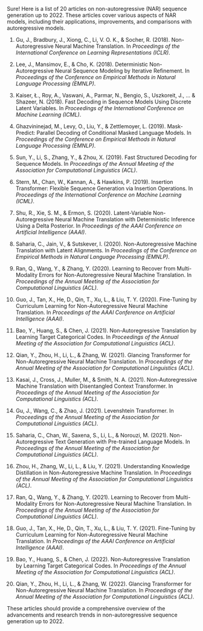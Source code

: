 Sure! Here is a list of 20 articles on non-autoregressive (NAR) sequence generation up to 2022. These articles cover various aspects of NAR models, including their applications, improvements, and comparisons with autoregressive models.

1. Gu, J., Bradbury, J., Xiong, C., Li, V. O. K., & Socher, R. (2018). Non-Autoregressive Neural Machine Translation. In *Proceedings of the International Conference on Learning Representations (ICLR)*.

2. Lee, J., Mansimov, E., & Cho, K. (2018). Deterministic Non-Autoregressive Neural Sequence Modeling by Iterative Refinement. In *Proceedings of the Conference on Empirical Methods in Natural Language Processing (EMNLP)*.

3. Kaiser, Ł., Roy, A., Vaswani, A., Parmar, N., Bengio, S., Uszkoreit, J., ... & Shazeer, N. (2018). Fast Decoding in Sequence Models Using Discrete Latent Variables. In *Proceedings of the International Conference on Machine Learning (ICML)*.

4. Ghazvininejad, M., Levy, O., Liu, Y., & Zettlemoyer, L. (2019). Mask-Predict: Parallel Decoding of Conditional Masked Language Models. In *Proceedings of the Conference on Empirical Methods in Natural Language Processing (EMNLP)*.

5. Sun, Y., Li, S., Zhang, Y., & Zhou, X. (2019). Fast Structured Decoding for Sequence Models. In *Proceedings of the Annual Meeting of the Association for Computational Linguistics (ACL)*.

6. Stern, M., Chan, W., Kannan, A., & Hawkins, P. (2019). Insertion Transformer: Flexible Sequence Generation via Insertion Operations. In *Proceedings of the International Conference on Machine Learning (ICML)*.

7. Shu, R., Xie, S. M., & Ermon, S. (2020). Latent-Variable Non-Autoregressive Neural Machine Translation with Deterministic Inference Using a Delta Posterior. In *Proceedings of the AAAI Conference on Artificial Intelligence (AAAI)*.

8. Saharia, C., Jain, V., & Sutskever, I. (2020). Non-Autoregressive Machine Translation with Latent Alignments. In *Proceedings of the Conference on Empirical Methods in Natural Language Processing (EMNLP)*.

9. Ran, Q., Wang, Y., & Zhang, Y. (2020). Learning to Recover from Multi-Modality Errors for Non-Autoregressive Neural Machine Translation. In *Proceedings of the Annual Meeting of the Association for Computational Linguistics (ACL)*.

10. Guo, J., Tan, X., He, D., Qin, T., Xu, L., & Liu, T. Y. (2020). Fine-Tuning by Curriculum Learning for Non-Autoregressive Neural Machine Translation. In *Proceedings of the AAAI Conference on Artificial Intelligence (AAAI)*.

11. Bao, Y., Huang, S., & Chen, J. (2021). Non-Autoregressive Translation by Learning Target Categorical Codes. In *Proceedings of the Annual Meeting of the Association for Computational Linguistics (ACL)*.

12. Qian, Y., Zhou, H., Li, L., & Zhang, W. (2021). Glancing Transformer for Non-Autoregressive Neural Machine Translation. In *Proceedings of the Annual Meeting of the Association for Computational Linguistics (ACL)*.

13. Kasai, J., Cross, J., Muller, M., & Smith, N. A. (2021). Non-Autoregressive Machine Translation with Disentangled Context Transformer. In *Proceedings of the Annual Meeting of the Association for Computational Linguistics (ACL)*.

14. Gu, J., Wang, C., & Zhao, J. (2021). Levenshtein Transformer. In *Proceedings of the Annual Meeting of the Association for Computational Linguistics (ACL)*.

15. Saharia, C., Chan, W., Saxena, S., Li, L., & Norouzi, M. (2021). Non-Autoregressive Text Generation with Pre-trained Language Models. In *Proceedings of the Annual Meeting of the Association for Computational Linguistics (ACL)*.

16. Zhou, H., Zhang, W., Li, L., & Liu, Y. (2021). Understanding Knowledge Distillation in Non-Autoregressive Machine Translation. In *Proceedings of the Annual Meeting of the Association for Computational Linguistics (ACL)*.

17. Ran, Q., Wang, Y., & Zhang, Y. (2021). Learning to Recover from Multi-Modality Errors for Non-Autoregressive Neural Machine Translation. In *Proceedings of the Annual Meeting of the Association for Computational Linguistics (ACL)*.

18. Guo, J., Tan, X., He, D., Qin, T., Xu, L., & Liu, T. Y. (2021). Fine-Tuning by Curriculum Learning for Non-Autoregressive Neural Machine Translation. In *Proceedings of the AAAI Conference on Artificial Intelligence (AAAI)*.

19. Bao, Y., Huang, S., & Chen, J. (2022). Non-Autoregressive Translation by Learning Target Categorical Codes. In *Proceedings of the Annual Meeting of the Association for Computational Linguistics (ACL)*.

20. Qian, Y., Zhou, H., Li, L., & Zhang, W. (2022). Glancing Transformer for Non-Autoregressive Neural Machine Translation. In *Proceedings of the Annual Meeting of the Association for Computational Linguistics (ACL)*.

These articles should provide a comprehensive overview of the advancements and research trends in non-autoregressive sequence generation up to 2022.